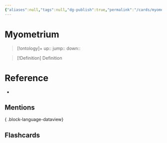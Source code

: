 ```yaml
---
{"aliases":null,"tags":null,"dg-publish":true,"permalink":"/cards/myometrium/","dgPassFrontmatter":true}
---
```


# Myometrium

> [!ontology]+
> up:: 
> jump:: 
> down:: 

> [!Definition] Definition

# Reference

- 

## Mentions


{ .block-language-dataview}

## Flashcards